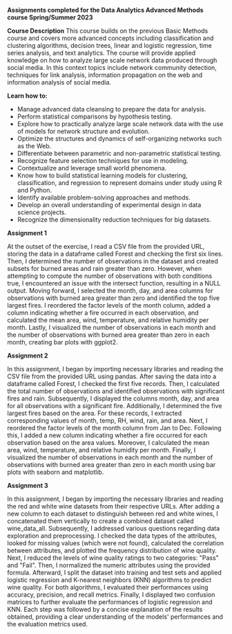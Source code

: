 **Assignments completed for the Data Analytics Advanced Methods course Spring/Summer 2023**

**Course Description**
This course builds on the previous Basic Methods course and covers more advanced concepts including classification and clustering algorithms, decision trees, linear and logistic regression, 
time series analysis, and text analytics. The course will provide applied knowledge on how to analyze large scale network data produced through social media. In this context topics include 
network community detection, techniques for link analysis, information propagation on the web and information analysis of social media.

**Learn how to:**

- Manage advanced data cleansing to prepare the data for analysis.
- Perform statistical comparisons by hypothesis testing.
- Explore how to practically analyze large scale network data with the use of models for network structure and evolution.
- Optimize the structures and dynamics of self-organizing networks such as the Web.
- Differentiate between parametric and non-parametric statistical testing.
- Recognize feature selection techniques for use in modeling.
- Contextualize and leverage small world phenomena.
- Know how to build statistical learning models for clustering, classification, and regression to represent domains under study using R and Python.
- Identify available problem-solving approaches and methods.
- Develop an overall understanding of experimental design in data science projects.
- Recognize the dimensionality reduction techniques for big datasets.

**Assignment 1**

At the outset of the exercise, I read a CSV file from the provided URL, storing the data in a dataframe called Forest and checking the first six lines. 
Then, I determined the number of observations in the dataset and created subsets for burned areas and rain greater than zero. However, when attempting 
to compute the number of observations with both conditions true, I encountered an issue with the intersect function, resulting in a NULL output. 
Moving forward, I selected the month, day, and area columns for observations with burned area greater than zero and identified the top five largest fires. 
I reordered the factor levels of the month column, added a column indicating whether a fire occurred in each observation, and calculated the mean area, wind, 
temperature, and relative humidity per month. Lastly, I visualized the number of observations in each month and the number of observations with burned area 
greater than zero in each month, creating bar plots with ggplot2.

**Assignment 2**

In this assignment, I began by importing necessary libraries and reading the CSV file from the provided URL using pandas. After saving the data into a dataframe 
called Forest, I checked the first five records. Then, I calculated the total number of observations and identified observations with significant fires and rain. 
Subsequently, I displayed the columns month, day, and area for all observations with a significant fire. Additionally, I determined the five largest fires based
on the area. For these records, I extracted corresponding values of month, temp, RH, wind, rain, and area. Next, I reordered the factor levels of the month column 
from Jan to Dec. Following this, I added a new column indicating whether a fire occurred for each observation based on the area values. Moreover, I calculated the 
mean area, wind, temperature, and relative humidity per month. Finally, I visualized the number of observations in each month and the number of observations with 
burned area greater than zero in each month using bar plots with seaborn and matplotlib.

**Assignment 3**

In this assignment, I began by importing the necessary libraries and reading the red and white wine datasets from their respective URLs. 
After adding a new column to each dataset to distinguish between red and white wines, I concatenated them vertically to create a combined dataset called wine_data_all.
Subsequently, I addressed various questions regarding data exploration and preprocessing. I checked the data types of the attributes, looked for missing values (which were not found),
calculated the correlation between attributes, and plotted the frequency distribution of wine quality.
Next, I reduced the levels of wine quality ratings to two categories: "Pass" and "Fail". Then, I normalized the numeric attributes using the provided formula.
Afterward, I split the dataset into training and test sets and applied logistic regression and K-nearest neighbors (KNN) algorithms to predict wine quality. 
For both algorithms, I evaluated their performances using accuracy, precision, and recall metrics.
Finally, I displayed two confusion matrices to further evaluate the performances of logistic regression and KNN. Each step was followed by a concise explanation 
of the results obtained, providing a clear understanding of the models' performances and the evaluation metrics used.
